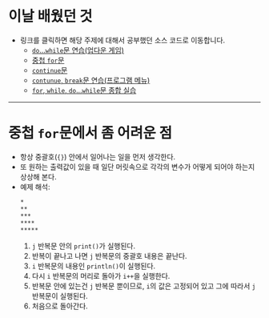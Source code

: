 ﻿# 이날 배웠던 것

- 링크를 클릭하면 해당 주제에 대해서 공부했던 소스 코드로 이동합니다.
    - [`do`...`while`문 연습(업다운 게임)](/221011-_JAVA/221025/javastudy56/javastudy/src/javastudy/Java25.java)
    - [중첩 `for`문](/221011-_JAVA/221025/javastudy56/javastudy/src/javastudy/Java26.java)
    - [`continue`문](/221011-_JAVA/221025/javastudy56/javastudy/src/javastudy/Java27.java)
    - [`contunue`, `break`문 연습(프로그램 메뉴)](/221011-_JAVA/221025/javastudy56/javastudy/src/javastudy/Java28.java)
    - [`for`, `while`, `do`...`while`문 종합 실습](/221011-_JAVA/221025/javastudy56/javastudy/src/javastudy/Java29.java)

---

# 중첩 `for`문에서 좀 어려운 점

- 항상 중괄호(`{}`) 안에서 일어나는 일을 먼저 생각한다.
- 또 원하는 출력값이 있을 때 일단 머릿속으로 각각의 변수가 어떻게 되어야 하는지 상상해 본다.
- 예제 해석:
    ```
    *
    **
    ***
    ****
    *****
    ```
    1. `j` 반복문 안의 `print()`가 실행된다.
    2. 반복이 끝나고 나면 `j` 반복문의 중괄호 내용은 끝난다.
    3. `i` 반복문의 내용인 `println()`이 실행된다.
    4. 다시 `i` 반복문의 머리로 돌아가 `i++`을 실행한다.
    5. 반복문 안에 있는건 `j` 반복문 뿐이므로, `i`의 값은 고정되어 있고 그에 따라서 `j` 반복문이 실행된다.
    6. 처음으로 돌아간다.
